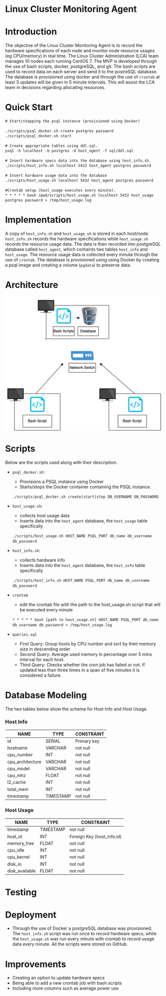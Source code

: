 # Linux Cluster Monitoring Agent

# Introduction
The objective of the Linux Cluster Monitoring Agent is to record the hardware specifications of each node and monitor node resource usages (eg CPU/memory) in real time. The Linux Cluster Administration (LCA) team manages 10 nodes each running CentOS 7. The MVP is developed through the use of bash scripts, docker, postgreSQL, and git. The bash scripts are used to record data on each server and send it to the postreSQL database. The database is provisioned using docker and through the use of `crontab` at least 3 updates will be given in 5 minute intervals. This will assist the LCA team in decisions regarding allocating resources. 

# Quick Start

````
# Start/stopping the psql instance (provisioned using Docker)

./scripts/psql_docker.sh create postgres password
./scripts/psql_docker.sh start

# Create appropriate tables using ddl.sql.
psql -h localhost -U postgres -d host_agent -f sql/ddl.sql

# Insert hardware specs data into the database using host_info.sh. 
./scripts/host_info.sh localhost 5432 host_agent postgres password

# Insert hardware usage data into the database 
./scripts/host_usage.sh localhost 5432 host_agent postgres password

#Crontab setup (host_usage executes every minute).
* * * * * bash /pwd/scripts/host_usage.sh localhost 5432 host_usage postgres password > /tmp/host_usage.log
````

# Implementation 
A copy of `host_info.sh` and `host_usage.sh` is stored in each host/node. `host_info.sh` records the hardware specifications while `host_usage.sh` records the resource usage data. The data is then recorded into postgreSQL database called `host_agent`, which containts two tables `host_info` and `host_usage`. The resource usage data is collected every minute through the use of `crontab`. The database is provisioned using using Docker by creating a psql image and creating a volume (`pgdata`) to preserve data. 

# Architecture 
<img src = './assets/demo.drawio.png'>

# Scripts
Below are the scripts used along with their description. 

- `psql_docker.sh`:
  - Provisions a PSQL instance using Docker 
  - Starts/stops the Docker container containing the PSQL instance.
  
  `./scripts/psql_docker.sh create|start|stop DB_USERNAME DB_PASSWORD`
 
- `host_usage.sh`:
  - collects host usage data 
  - Inserts data into the `host_agent` database, the `host_usage` table specifically 
  
  `./scripts/host_usage.sh HOST_NAME PSQL_PORT db_name db_username db_password`
 
- `host_info.sh`:
  - collects hardware info 
  - Inserts data into the `host_agent` database, the `host_info` table specifically
  
  `./scripts/host_info.sh HOST_NAME PSQL_PORT db_name db_username db_password`

- `crontab`
  - edit the crontab file with the path to the host_usage.sh script that will be executed every minute
  
  `* * * * * bash [path to host_usage.sh] HOST_NAME PSQL_PORT db_name db_username db_password > /tmp/host_usage.log`

- `queries.sql`
  - First Query: Group hosts by CPU number and sort by their memory size in descending order
  - Second Query: Average used memory in percentage over 5 mins interval for each host. 
  - Third Query: Checks whether the cron job has failed or not. If updated less than three times in a span of five minutes it is considered a failure. 

# Database Modeling

The two tables below show the schema for Host Info and Host Usage. 

### Host Info 
| NAME             | TYPE       | CONSTRAINT  |
|------------------|------------|-------------|
| id               | SERIAL     | Primary key |
| hostname         | VARCHAR    | not null    |
| cpu_number       | INT        | not null    |
| cpu_architecture | VARCHAR    | not null    |
| cpu_model        | VARCHAR    | not null    | 
| cpu_mhz          | FLOAT      | not null    | 
| l2_cache         | INT        | not null    |
| total_mem        | INT        | not null    |
| timestamp        | TIMESTAMP  | not null    |

### Host Usage 
| NAME           | TYPE      | CONSTRAINT                   |
|----------------|-----------|------------------------------|
| timestamp      | TIMESTAMP | not null                     |
| host_id        | INT       | Foreign Key (host_info.id)   |
| memory_free    | FLOAT     | not null                     |
| cpu_idle       | INT       | not null                     |
| cpu_kernel     | INT       | not null                     | 
| disk_io        | INT       | not null                     | 
| disk_available | FLOAT     | not null                     |

# Testing 




# Deployment 
- Through the use of Docker a postgreSQL database was provisioned. The `host_info.sh` script was run once to record hardware specs, while the `host_usage.sh` was run every minute with crontab to record usage data every minute. All the scripts were stored on GitHub. 

# Improvements
- Creating an option to update hardware specs
- Being able to add a new crontab job with bash scripts
- Including more columns such as average power use 

